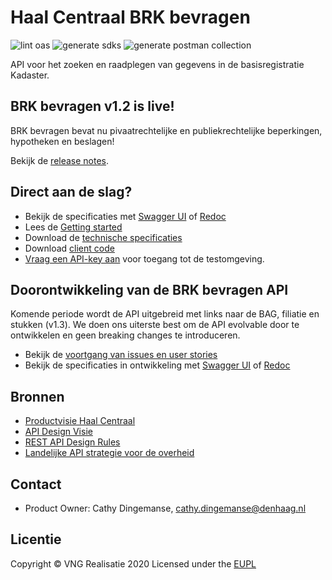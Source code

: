 # Haal Centraal BRK bevragen

![lint oas](https://github.com/VNG-Realisatie/Haal-Centraal-BRK-bevragen/workflows/lint-oas/badge.svg)
![generate sdks](https://github.com/VNG-Realisatie/Haal-Centraal-BRK-bevragen/workflows/generate-sdks/badge.svg)
![generate postman collection](https://github.com/VNG-Realisatie/Haal-Centraal-BRK-bevragen/workflows/generate-postman-collection/badge.svg)

API voor het zoeken en raadplegen van gegevens in de basisregistratie Kadaster.

## BRK bevragen v1.2 is live!

BRK bevragen bevat nu pivaatrechtelijke en publiekrechtelijke beperkingen, hypotheken en beslagen!

Bekijk de [release notes](./releasenotes).

## Direct aan de slag?

* Bekijk de specificaties met [Swagger UI](./swagger-ui) of [Redoc](./redoc)
* Lees de [Getting started](./getting-started)
* Download de [technische specificaties](https://github.com/VNG-Realisatie/Haal-Centraal-BRK-bevragen/blob/master/specificatie/genereervariant/openapi.yaml)
* Download [client code](https://github.com/VNG-Realisatie/Haal-Centraal-BRK-bevragen/tree/master/code)
* [Vraag een API-key aan](https://formulieren.kadaster.nl/aanmelden_brk_bevragen) voor toegang tot de testomgeving.

## Doorontwikkeling van de BRK bevragen API

Komende periode wordt de API uitgebreid met links naar de BAG, filiatie en stukken (v1.3). We doen ons uiterste best om de API evolvable door te ontwikkelen en geen breaking changes te introduceren.

* Bekijk de [voortgang van issues en user stories](https://github.com/VNG-Realisatie/Haal-Centraal-BRK-bevragen/projects)
* Bekijk de specificaties in ontwikkeling met [Swagger UI](./swagger-ui-develop) of [Redoc](./redoc-develop)

## Bronnen

* [Productvisie Haal Centraal](https://vng-realisatie.github.io/Haal-Centraal)
* [API Design Visie](https://github.com/Geonovum/KP-APIs/tree/master/Werkgroep%20Design%20Visie)
* [REST API Design Rules](https://docs.geostandaarden.nl/api/API-Designrules/)
* [Landelijke API strategie voor de overheid](https://geonovum.github.io/KP-APIs/)

## Contact

* Product Owner: Cathy Dingemanse, cathy.dingemanse@denhaag.nl

## Licentie

Copyright &copy; VNG Realisatie 2020
Licensed under the [EUPL](https://github.com/VNG-Realisatie/Haal-Centraal-BRK-bevragen/blob/master/LICENCE.md)
